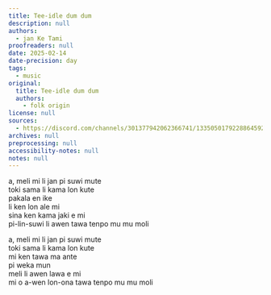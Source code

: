 ```yaml
---
title: Tee-idle dum dum
description: null
authors:
  - jan Ke Tami
proofreaders: null
date: 2025-02-14
date-precision: day
tags:
  - music
original:
  title: Tee-idle dum dum
  authors:
    - folk origin
license: null
sources:
  - https://discord.com/channels/301377942062366741/1335050179228864592/1339756407804792986
archives: null
preprocessing: null
accessibility-notes: null
notes: null
---
```


a, meli mi li jan pi suwi mute  \
toki sama li kama lon kute  \
pakala en ike  \
li ken lon ale mi  \
sina ken kama jaki e mi  \
pi-lin-suwi li awen tawa tenpo mu mu moli

a, meli mi li jan pi suwi mute  \
toki sama li kama lon kute  \
mi ken tawa ma ante  \
pi weka mun  \
meli li awen lawa e mi  \
mi o a-wen lon-ona tawa tenpo mu mu moli

